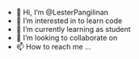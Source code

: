 - 👋 Hi, I’m @LesterPangilinan
- 👀 I’m interested in to learn code
- 🌱 I’m currently learning as student
- 💞️ I’m looking to collaborate on 
- 📫 How to reach me ...

<!---
LesterPangilinan/LesterPangilinan is a ✨ special ✨ repository because its `README.md` (this file) appears on your GitHub profile.
You can click the Preview link to take a look at your changes.
--->
